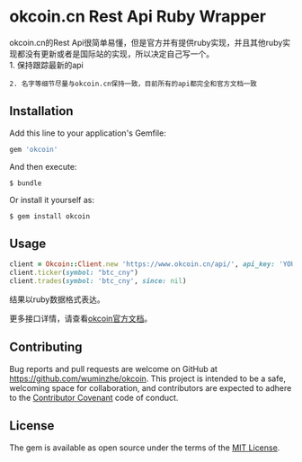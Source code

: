 # okcoin.cn Rest Api Ruby Wrapper

okcoin.cn的Rest Api很简单易懂，但是官方并有提供ruby实现，并且其他ruby实现都没有更新或者是国际站的实现，所以决定自己写一个。
​    
	1. 保持跟踪最新的api

	2. 名字等细节尽量与okcoin.cn保持一致，目前所有的api都完全和官方文档一致

## Installation

Add this line to your application's Gemfile:

```ruby
gem 'okcoin'
```

And then execute:

    $ bundle

Or install it yourself as:

    $ gem install okcoin

## Usage

```ruby
client = Okcoin::Client.new 'https://www.okcoin.cn/api/', api_key: 'YOUR_OKCOIN_APIKEY', secret_key: 'YOUR_OKCOIN_SECRET'
client.ticker(symbol: "btc_cny")
client.trades(symbol: 'btc_cny', since: nil)
```

结果以ruby数据格式表达。

更多接口详情，请查看[okcoin官方文档](https://www.okcoin.cn/rest_getStarted.html)。

## Contributing

Bug reports and pull requests are welcome on GitHub at https://github.com/wuminzhe/okcoin. This project is intended to be a safe, welcoming space for collaboration, and contributors are expected to adhere to the [Contributor Covenant](http://contributor-covenant.org) code of conduct.


## License

The gem is available as open source under the terms of the [MIT License](http://opensource.org/licenses/MIT).

